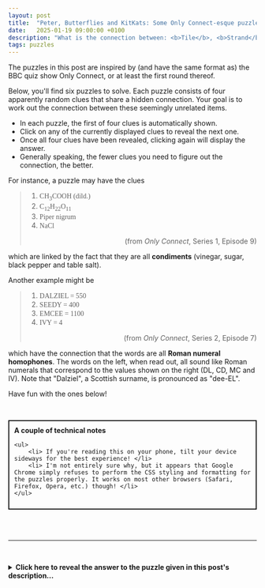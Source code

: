 ```yaml
---
layout: post
title:  "Peter, Butterflies and KitKats: Some Only Connect-esque puzzles"
date:   2025-01-19 09:00:00 +0100
description: "What is the connection between: <b>Tile</b>, <b>Strand</b> and <b>Connection</b>?"
tags: puzzles
---
```


<style>
@font-face {
	font-family: "FF Din";
	src: url("{{ site.baseurl }}/assets/2025-01-19/din-medium-regular.ttf");
}

.ff-din {
	font-family: "FF Din";
}
</style>

The puzzles in this post are inspired by (and have the same format as) the BBC quiz show Only Connect, or at least the first round thereof.

Below, you'll find six puzzles to solve. Each puzzle consists of four apparently random clues that share a hidden connection. Your goal is to work out the connection between these seemingly unrelated items. 

- In each puzzle, the first of four clues is automatically shown.
- Click on any of the currently displayed clues to reveal the next one.
- Once all four clues have been revealed, clicking again will display the answer.
- Generally speaking, the fewer clues you need to figure out the connection, the better.

For instance, a puzzle may have the clues

> 1. <span class="ff-din"> CH<sub>3</sub>COOH (dild.)</span>
> 1. <span class="ff-din"> C<sub>12</sub>H<sub>22</sub>O<sub>11</sub></span>
> 1. <span class="ff-din"> Piper nigrum </span>
> 1. <span class="ff-din"> NaCl </span>
> <div style="text-align: right">(from <i>Only Connect</i>, Series 1, Episode 9)</div>

which are linked by the fact that they are all **condiments** (vinegar, sugar, black pepper and table salt).

Another example might be

> 1. <span class="ff-din"> DALZIEL = 550 </span>
> 1. <span class="ff-din"> SEEDY = 400 </span>
> 1. <span class="ff-din"> EMCEE = 1100 </span>
> 1. <span class="ff-din"> IVY = 4 </span>
> <div style="text-align: right">(from <i>Only Connect</i>, Series 2, Episode 7)</div>

which have the connection that the words are all **Roman numeral homophones**. The words on the left, when read out, all sound like Roman numerals that correspond to the values shown on the right (DL, CD, MC and IV). Note that "Dalziel", a Scottish surname, is pronounced as "dee-EL".

Have fun with the ones below!

&nbsp;
<div style="border: 2.5px solid; padding: 10px;">
	<b>A couple of technical notes</b>

	<ul>
		<li> If you're reading this on your phone, tilt your device sideways for the best experience! </li>
		<li> I'm not entirely sure why, but it appears that Google Chrome simply refuses to perform the CSS styling and formatting for the puzzles properly. It works on most other browsers (Safari, Firefox, Opera, etc.) though! </li>
	</ul>
</div>
&nbsp;

&nbsp;
<hr>

<div id="connectionPuzzles">
</div>

&nbsp;
<details>
	<summary><b>Click here to reveal the answer to the puzzle given in this post's description...</b></summary>
	They are all New York Times Games, with the names converted into singular form. The original names are Tiles, Strands and Connections.
</details>

<script src="{{ site.baseurl }}/assets/2025-01-19/index.js"></script>

